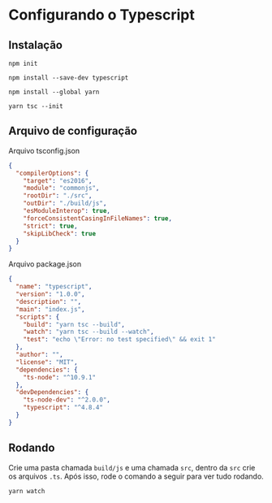 # Configurando o Typescript

## Instalação 

```console
npm init
```

```console
npm install --save-dev typescript
```

```console
npm install --global yarn
```

```console
yarn tsc --init
```

## Arquivo de configuração

Arquivo tsconfig.json
```json
{
  "compilerOptions": {
    "target": "es2016",
    "module": "commonjs",
    "rootDir": "./src",
    "outDir": "./build/js",
    "esModuleInterop": true,
    "forceConsistentCasingInFileNames": true,
    "strict": true,
    "skipLibCheck": true
  }
}
```

Arquivo package.json
```json
{
  "name": "typescript",
  "version": "1.0.0",
  "description": "",
  "main": "index.js",
  "scripts": {
    "build": "yarn tsc --build",
    "watch": "yarn tsc --build --watch",
    "test": "echo \"Error: no test specified\" && exit 1"
  },
  "author": "",
  "license": "MIT",
  "dependencies": {
    "ts-node": "^10.9.1"
  },
  "devDependencies": {
    "ts-node-dev": "^2.0.0",
    "typescript": "^4.8.4"
  }
}

```

## Rodando

Crie uma pasta chamada `build/js` e uma chamada `src`, dentro da `src` crie os arquivos `.ts`.
Após isso, rode o comando a seguir para ver tudo rodando.

```console
yarn watch
```



